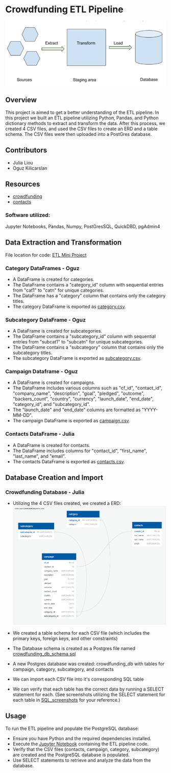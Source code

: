 # Crowdfunding ETL Pipeline

![ETLdiagram](Resources/etl_pic.png)

## Overview
This project is aimed to get a better understanding of the ETL pipeline. In this project we built an ETL pipeline utilizing Python, Pandas, and Python dictionary methods to extract and transform the data. After this process, we created 4 CSV files, and used the CSV files to create an ERD and a table schema. The CSV files were then uploaded into a PostGres database. 

## Contributors
- Julia Liou
- Oguz Kilicarslan

## Resources

- [crowdfunding](Resources/crowdfunding.xlsx)
- [contacts](Resources/contacts.xlsx)

### Software utilized:
Jupyter Notebooks, Pandas, Numpy, PostGresSQL, QuickDBD, pgAdmin4

## Data Extraction and Transformation 

File location for code: [ETL Mini Project](ETL_Mini_Project_JLiou_OKilicarslan.ipynb)

### Category DataFrames - Oguz
- A DataFrame is created for categories.
- The DataFrame contains a "category_id" column with sequential entries from "cat1" to "catn" for unique categories.
- The DataFrame has a "category" column that contains only the category titles.
- The category DataFrame is exported as [category.csv](Resources/category.csv).

### Subcategory DataFrame - Oguz
- A DataFrame is created for subcategories.
- The DataFrame contains a "subcategory_id" column with sequential entries from "subcat1" to "subcatn" for unique subcategories.
- The DataFrame contains a "subcategory" column that contains only the subcategory titles.
- The subcategory DataFrame is exported as [subcategory.csv](Resources/subcategory.csv).

### Campaign Dataframe - Oguz
- A DataFrame is created for campaigns.
- The DataFrame includes various columns such as "cf_id", "contact_id", "company_name", "description", "goal", "pledged", "outcome", "backers_count", "country", "currency", "launch_date", "end_date", "category_id", and "subcategory_id".
- The "launch_date" and "end_date" columns are formatted as "YYYY-MM-DD".
- The campaign DataFrame is exported as [campaign.csv](Resources/campaign.csv).

### Contacts DataFrame - Julia
- A DataFrame is created for contacts.
- The DataFrame includes columns for "contact_id", "first_name", "last_name", and "email".
- The contacts DataFrame is exported as [contacts.csv](Resources/contacts.csv).

## Database Creation and Import
### Crowdfunding Database - Julia 
- Utilizing the 4 CSV files created, we created a ERD:
![ERD](<Resources/ERD - crowdfunding_db.png>)

- We created a table schema for each CSV file (which includes the primary keys, foreign keys, and other constraints)
- The Database schema is created as a Postgres file named [crowdfunding_db_schema.sql ](crowdfunding_db_schema.sql)
- A new Postgres database was created: crowdfunding_db with tables for campaign, category, subcategory, and contacts 
- We can import each CSV file into it's corresponding SQL table
- We can verify that each table has the correct data by running a SELECT statement for each. (See screenshots utilizing the SELECT statement for each table in [ SQL_screenshots](SQL_screenshots) for your reference.) 

## Usage
To run the ETL pipeline and populate the PostgreSQL database:

- Ensure you have Python and the required dependencies installed.
- Execute the [Jupyter Notebook](ETL_Mini_Project_JLiou_OKilicarslan.ipynb) containing the ETL pipeline code.
- Verify that the CSV files (contacts, campaign, category, subcategory) are created and the PostgreSQL database is populated.
- Use SELECT statements to retrieve and analyze the data from the database.